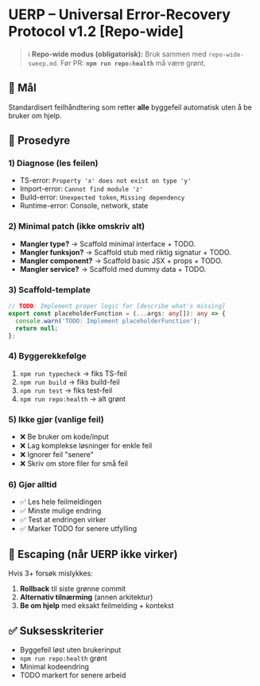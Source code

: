 # UERP – Universal Error-Recovery Protocol v1.2 [Repo-wide]

> ℹ️ **Repo-wide modus (obligatorisk):** Bruk sammen med `repo-wide-sweep.md`. Før PR: **`npm run repo:health`** må være grønt.

## 🎯 Mål
Standardisert feilhåndtering som retter **alle** byggefeil automatisk uten å be bruker om hjelp.

## 🔧 Prosedyre

### 1) **Diagnose** (les feilen)
- TS-error: `Property 'x' does not exist on type 'y'`
- Import-error: `Cannot find module 'z'`
- Build-error: `Unexpected token`, `Missing dependency`
- Runtime-error: Console, network, state

### 2) **Minimal patch** (ikke omskriv alt)
- **Mangler type?** → Scaffold minimal interface + TODO.
- **Mangler funksjon?** → Scaffold stub med riktig signatur + TODO.
- **Mangler component?** → Scaffold basic JSX + props + TODO.
- **Mangler service?** → Scaffold med dummy data + TODO.

### 3) **Scaffold-template**
```typescript
// TODO: Implement proper logic for [describe what's missing]
export const placeholderFunction = (...args: any[]): any => {
  console.warn('TODO: Implement placeholderFunction');
  return null;
};
```

### 4) **Byggerekkefølge**
1. `npm run typecheck` → fiks TS-feil
2. `npm run build` → fiks build-feil  
3. `npm run test` → fiks test-feil
4. `npm run repo:health` → alt grønt

### 5) **Ikke gjør** (vanlige feil)
- ❌ Be bruker om kode/input
- ❌ Lag komplekse løsninger for enkle feil
- ❌ Ignorer feil "senere"
- ❌ Skriv om store filer for små feil

### 6) **Gjør alltid**
- ✅ Les hele feilmeldingen
- ✅ Minste mulige endring
- ✅ Test at endringen virker
- ✅ Marker TODO for senere utfylling

## 🚨 Escaping (når UERP ikke virker)
Hvis 3+ forsøk mislykkes:
1. **Rollback** til siste grønne commit
2. **Alternativ tilnærming** (annen arkitektur)
3. **Be om hjelp** med eksakt feilmelding + kontekst

## ✅ Suksesskriterier
- Byggefeil løst uten brukerinput
- `npm run repo:health` grønt
- Minimal kodeendring
- TODO markert for senere arbeid